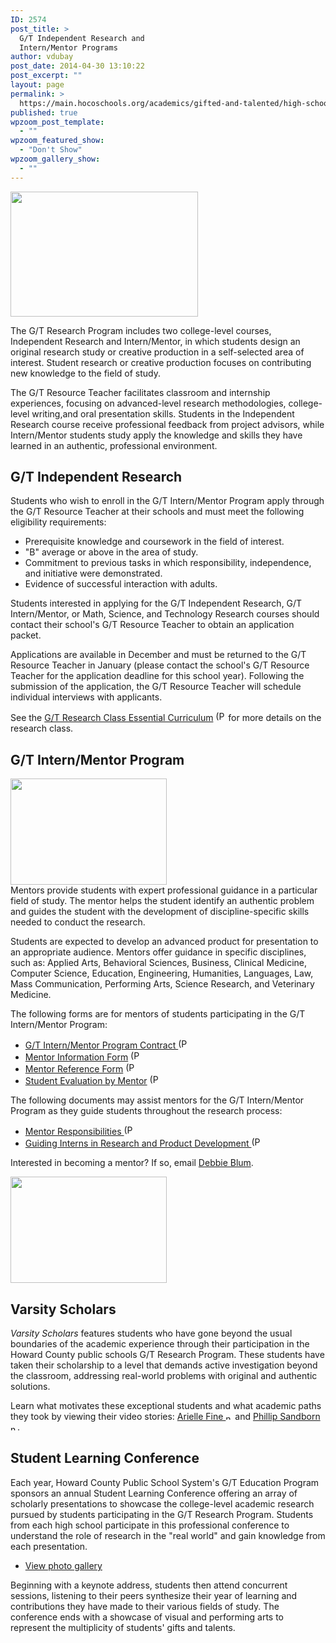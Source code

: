 ```yaml
---
ID: 2574
post_title: >
  G/T Independent Research and
  Intern/Mentor Programs
author: vdubay
post_date: 2014-04-30 13:10:22
post_excerpt: ""
layout: page
permalink: >
  https://main.hocoschools.org/academics/gifted-and-talented/high-school-programs/research/
published: true
wpzoom_post_template:
  - ""
wpzoom_featured_show:
  - "Don't Show"
wpzoom_gallery_show:
  - ""
---
```

<img class="pict" src="/f/academics/gt/high/research.gif" alt="" width="300" height="200" />

<p>The G/T Research Program includes two college-level courses, Independent Research and Intern/Mentor, in which students design an original research study or creative production in a self-selected area of interest. Student research or creative production focuses on contributing new knowledge to the field of study.</p>

<p>The G/T Resource Teacher facilitates classroom and internship experiences, focusing on advanced-level research methodologies, college-level writing,and oral presentation skills. Students in the Independent Research course receive professional feedback from project advisors, while Intern/Mentor students study apply the knowledge and skills they have learned in an authentic, professional environment.</p>

<h2>G/T Independent Research</h2>

<p>Students who wish to enroll in the G/T Intern/Mentor Program apply through the G/T Resource Teacher at their schools and must meet the following eligibility requirements:</p>

<ul>
  <li>Prerequisite knowledge and coursework in the field of interest.</li>
  <li>"B" average or above in the area of study.</li>
  <li>Commitment to previous tasks in which responsibility, independence, and initiative were demonstrated.</li>
  <li>Evidence of successful interaction with adults.</li>
</ul>
 
<p>Students interested in applying for the G/T Independent Research, G/T Intern/Mentor, or Math, Science, and Technology Research courses should contact their school's G/T Resource Teacher to obtain an application packet.</p>

<p>Applications are available in December and must be returned to the G/T Resource Teacher in January (please contact the school's G/T Resource Teacher for the application deadline for this school year). Following the submission of the application, the G/T Resource Teacher will schedule individual interviews with applicants.</p>

<p> See the <a href="/f/academics/gt/high/esscurrHS2013.pdf">G/T Research Class Essential Curriculum</a> <img src="/f/images/bullet-pdf.gif" border="0" align="bottom" width="16" height="16" alt="(PDF)" /> for more details on the research class. </p>

<h2>G/T Intern/Mentor Program</h2>
<p><img class="pict" src="/f/academics/gt/high/research2.gif" alt="" width="250" height="170" /><br>Mentors provide students with expert professional guidance in a particular field of study. The mentor helps the student identify an authentic problem and guides the student with the development of discipline-specific skills needed to conduct the research.</p>

<p>Students are expected to develop an advanced product for presentation to an appropriate audience. Mentors offer guidance in specific disciplines, such as: Applied Arts, Behavioral Sciences, Business, Clinical Medicine, Computer Science, Education, Engineering, Humanities, Languages, Law, Mass Communication, Performing Arts, Science Research, and Veterinary Medicine.</p>

<p>The following forms are for mentors of students participating in the G/T Intern/Mentor Program:</p>

<ul>
  <li><a href="/f/academics/gt/high/GTContract.pdf">G/T Intern/Mentor Program Contract <img src="/f/images/bullet-pdf.gif" border="0" align="bottom" width="16" height="16" alt="(PDF)" /></a></li>
  <li><a href="/f/academics/gt/mentor-info-form.pdf">Mentor Information Form</a> <a href="GTContract.pdf"><img src="/f/images/bullet-pdf.gif" border="0" align="bottom" width="16" height="16" alt="(PDF)" /></a></li>
  <li><a href="/f/academics/gt/mentor-reference-form.pdf">Mentor Reference Form</a> <a href="GTContract.pdf"><img src="/f/images/bullet-pdf.gif" border="0" align="bottom" width="16" height="16" alt="(PDF)" /></a></li>
  <li><a href="/f/academics/gt/mentor-student-evaluation-form.pdf">Student Evaluation by Mentor</a> <a href="GTContract.pdf"><img src="/f/images/bullet-pdf.gif" border="0" align="bottom" width="16" height="16" alt="(PDF)" /></a></li>
</ul>

<p>The following documents may assist mentors for the G/T Intern/Mentor Program as they guide students throughout the research process:</p>

<ul>
  <li><a href="/f/academics/gt/high/Mentor_Resp.pdf">Mentor Responsibilities </a><a href="/f/academics/gt/high/GTContract.pdf"><img src="/f/images/bullet-pdf.gif" border="0" align="bottom" width="16" height="16" alt="(PDF)" /></a></li>
  <li><a href="/f/academics/gt/high/Res_Product_Dev.pdf">Guiding Interns in Research and Product Development </a><a href="/f/academics/gt/high/GTContract.pdf"><img src="/f/images/bullet-pdf.gif" border="0" align="bottom" width="16" height="16" alt="(PDF)" /></a></li>
</ul>

<p>Interested in becoming a mentor? If so, email <a href="mailto:debbie_blum@hcpss.org?subject=HS Mentor Info Request from Web Site">Debbie Blum</a>.</p>

<img class="pict" src="/f/academics/gt/high/varsity_scholars.gif" alt="" width="250" height="170" />

<h2>Varsity Scholars</h2>

<p><em>Varsity Scholars</em> features students who have gone beyond the usual boundaries of the academic experience through their participation in the Howard County public schools G/T Research Program. These students have taken their scholarship to a level that demands active investigation beyond the classroom, addressing real-world problems with original and authentic solutions.</p>

<p>Learn what motivates these exceptional students and what academic paths they took by viewing their video stories: <a href="http://hcpsstv.granicus.com/MediaPlayer.php?view_id=2&amp;clip_id=37" target="_blank">Arielle Fine <img src="/f/images/new_webpage.gif" border="0" align="bottom" width="11" height="10" alt="new webpage" /></a> and <a href="http://hcpsstv.granicus.com/MediaPlayer.php?view_id=2&amp;clip_id=86" target="_blank">Phillip Sandborn </a><a href="http://hcpsstv.granicus.com/MediaPlayer.php?view_id=2&amp;clip_id=37" target="_blank"><img src="/f/images/new_webpage.gif" border="0" align="bottom" width="11" height="10" alt="new webpage" /></a>.</p>

<h2>Student Learning Conference</h2>

<p>Each year, Howard County Public School System's G/T Education  Program sponsors an annual Student Learning Conference offering an array of scholarly presentations to showcase the college-level academic research pursued by students participating in the G/T Research Program. Students from each high school participate in this professional conference to understand the role of research in the &quot;real world&quot; and gain knowledge from each presentation.</p>

<ul>
  <li><a href="conf_photogallery.shtml">View photo gallery</a></li>
</ul>

<p>Beginning with a keynote address, students then attend concurrent sessions, listening to their peers synthesize their year of learning and contributions they have made to their various fields of study. The conference ends with a showcase of visual and performing arts to represent the multiplicity of students' gifts and talents.</p>
